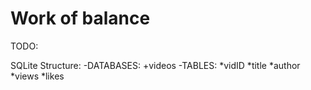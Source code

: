 # Work of balance

TODO:

SQLite Structure:
    -DATABASES:
        +videos
            -TABLES:
                *vidID
                *title
                *author
                *views
                *likes
